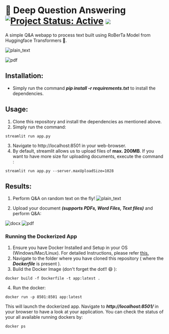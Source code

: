 # 📄 Deep Question Answering [![Project Status: Active](https://www.repostatus.org/badges/latest/active.svg)](https://www.repostatus.org/#active) [![](https://img.shields.io/badge/Prateek-Ralhan-brightgreen.svg?colorB=ff0000)](https://prateekralhan.github.io/)
A simple Q&A webapp to process text built using RoBerTa Model from Huggingface Transformers 🤗.

![plain_text](https://user-images.githubusercontent.com/29462447/152040979-3746ce6e-fbd5-4c00-8b6b-50b526a9ba6b.gif)

![pdf](https://user-images.githubusercontent.com/29462447/152040990-2fc3645a-4a7b-4a1b-a308-4b3ceae85407.gif)


## Installation:
* Simply run the command ***pip install -r requirements.txt*** to install the dependencies.

## Usage:
1. Clone this repository and install the dependencies as mentioned above.
2. Simply run the command: 
```
streamlit run app.py
```
3. Navigate to http://localhost:8501 in your web-browser.
4. By default, streamlit allows us to upload files of **max. 200MB**. If you want to have more size for uploading documents, execute the command :
```
streamlit run app.py --server.maxUploadSize=1028
```

## Results:
1. Perform Q&A on random text on the fly!
![plain_text](https://user-images.githubusercontent.com/29462447/152040979-3746ce6e-fbd5-4c00-8b6b-50b526a9ba6b.gif)


2. Upload your document ***(supports PDFs, Word Files, Text files)*** and perform Q&A:

![docx](https://user-images.githubusercontent.com/29462447/152041322-1ed4e76f-614c-40ec-b9e6-b2274f77ff87.gif)
![pdf](https://user-images.githubusercontent.com/29462447/152040990-2fc3645a-4a7b-4a1b-a308-4b3ceae85407.gif)

### Running the Dockerized App
1. Ensure you have Docker Installed and Setup in your OS (Windows/Mac/Linux). For detailed Instructions, please refer [this.](https://docs.docker.com/engine/install/)
2. Navigate to the folder where you have cloned this repository ( where the ***Dockerfile*** is present ).
3. Build the Docker Image (don't forget the dot!! :smile: ): 
```
docker build -f Dockerfile -t app:latest .
```
4. Run the docker:
```
docker run -p 8501:8501 app:latest
```

This will launch the dockerized app. Navigate to ***http://localhost:8501/*** in your browser to have a look at your application. You can check the status of your all available running dockers by:
```
docker ps
```
